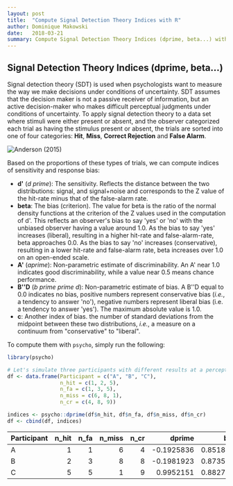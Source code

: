 ```yaml
---
layout: post
title:  "Compute Signal Detection Theory Indices with R"
author: Dominique Makowski
date:   2018-03-21
summary: Compute Signal Detection Theory Indices (dprime, beta...) with R
---
```



Signal Detection Theory Indices (dprime, beta...)
-------------------------------------------------

Signal detection theory (SDT) is used when psychologists want to measure the way we make decisions under conditions of uncertainty. SDT assumes that the decision maker is not a passive receiver of information, but an active decision-maker who makes difficult perceptual judgments under conditions of uncertainty. To apply signal detection theory to a data set where stimuli were either present or absent, and the observer categorized each trial as having the stimulus present or absent, the trials are sorted into one of four categories: **Hit**, **Miss**, **Correct Rejection** and **False Alarm**.

![*Anderson (2015)*](https://www.frontiersin.org/files/Articles/147101/fpsyg-06-00762-HTML/image_m/fpsyg-06-00762-g001.jpg)

Based on the proportions of these types of trials, we can compute indices of sensitivity and response bias:

-   **d'** (*d prime*): The sensitivity. Reflects the distance between the two distributions: signal, and signal+noise and corresponds to the Z value of the hit-rate minus that of the false-alarm rate.
-   **beta**: The bias (criterion). The value for beta is the ratio of the normal density functions at the criterion of the Z values used in the computation of d'. This reflects an observer's bias to say 'yes' or 'no' with the unbiased observer having a value around 1.0. As the bias to say 'yes' increases (liberal), resulting in a higher hit-rate and false-alarm-rate, beta approaches 0.0. As the bias to say 'no' increases (conservative), resulting in a lower hit-rate and false-alarm rate, beta increases over 1.0 on an open-ended scale.
-   **A'** (*aprime*): Non-parametric estimate of discriminability. An A' near 1.0 indicates good discriminability, while a value near 0.5 means chance performance.
-   **B''D** (*b prime prime d*): Non-parametric estimate of bias. A B''D equal to 0.0 indicates no bias, positive numbers represent conservative bias (*i.e.*, a tendency to answer 'no'), negative numbers represent liberal bias (i.e. a tendency to answer 'yes'). The maximum absolute value is 1.0.
-   **c**: Another index of bias. the number of standard deviations from the midpoint between these two distributions, *i.e.*, a measure on a continuum from "conservative" to "liberal".

To compute them with `psycho`, simply run the following:

``` r
library(psycho)

# Let's simulate three participants with different results at a perceptual detection task
df <- data.frame(Participant = c("A", "B", "C"),
                 n_hit = c(1, 2, 5),
                 n_fa = c(1, 3, 5), 
                 n_miss = c(6, 8, 1),
                 n_cr = c(4, 8, 9))

indices <- psycho::dprime(df$n_hit, df$n_fa, df$n_miss, df$n_cr)
df <- cbind(df, indices)
```

| Participant |  n\_hit|  n\_fa|  n\_miss|  n\_cr|      dprime|       beta|     aprime|        bppd|           c|
|:------------|-------:|------:|--------:|------:|-----------:|----------:|----------:|-----------:|-----------:|
| A           |       1|      1|        6|      4|  -0.1925836|  0.8518485|  0.5000000|   0.9459459|   0.8326077|
| B           |       2|      3|        8|      8|  -0.1981923|  0.8735807|  0.4106061|   0.8285714|   0.6819377|
| C           |       5|      5|        1|      9|   0.9952151|  0.8827453|  0.5000000|  -0.9230769|  -0.1253182|
